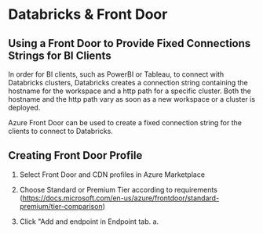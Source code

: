 # Databricks & Front Door

## Using a Front Door to Provide Fixed Connections Strings for BI Clients

In order for BI clients, such as PowerBI or Tableau, to connect with Databricks clusters, Databricks creates a connection string containing the hostname for the workspace and a http path for a specific cluster. Both the hostname and the http path vary as soon as a new workspace or a cluster is deployed. 

Azure Front Door can be used to create a fixed connection string for the clients to connect to Databricks. 


## Creating Front Door Profile

1. Select Front Door and CDN profiles in Azure Marketplace

2. Choose Standard or Premium Tier according to requirements (https://docs.microsoft.com/en-us/azure/frontdoor/standard-premium/tier-comparison)

3. Click "Add and endpoint in Endpoint tab.
a. 

